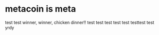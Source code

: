 # metacoin is meta

test
test
winner, winner, chicken dinner!!
test
test
test
test
test
testtest
test
yrdy
